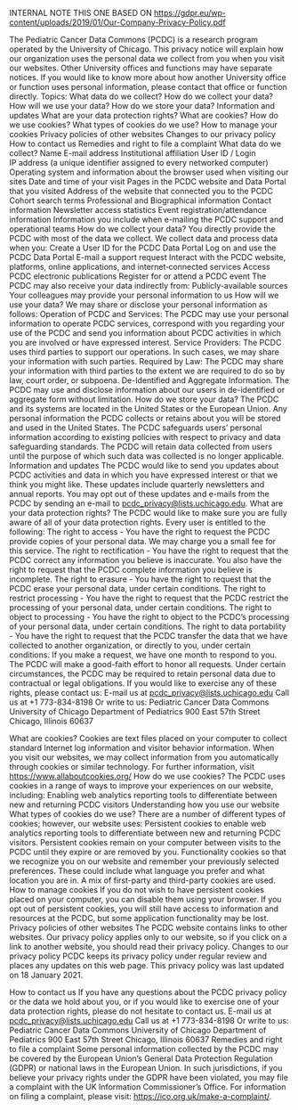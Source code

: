 
INTERNAL NOTE
THIS ONE BASED ON https://gdpr.eu/wp-content/uploads/2019/01/Our-Company-Privacy-Policy.pdf 

The Pediatric Cancer Data Commons (PCDC) is a research program operated by the University of Chicago. This privacy notice will explain how our organization uses the personal data we collect from you when you visit our websites. Other University offices and functions may have separate notices. If you would like to know more about how another University office or function uses personal information, please contact that office or function directly.
Topics:
What data do we collect?
How do we collect your data?
How will we use your data?
How do we store your data?
Information and updates
What are your data protection rights?
What are cookies?
How do we use cookies?
What types of cookies do we use?
How to manage your cookies
Privacy policies of other websites
Changes to our privacy policy
How to contact us
Remedies and right to file a complaint
What data do we collect?
Name
E-mail address
Institutional affiliation
User ID / Login  
IP address (a unique identifier assigned to every networked computer)
Operating system and information about the browser used when visiting our sites
Date and time of your visit
Pages in the PCDC website and Data Portal that you visited
Address of the website that connected you to the PCDC
Cohort search terms
Professional and Biographical information
Contact information
Newsletter access statistics
Event registration/attendance information
Information you include when e-mailing the PCDC support and operational teams
How do we collect your data?
You directly provide the PCDC with most of the data we collect. We collect data and process data when you:
Create a User ID for the PCDC Data Portal
Log on and use the PCDC Data Portal
E-mail a support request
Interact with the PCDC website, platforms, online applications, and internet‐connected services
Access PCDC electronic publications
Register for or attend a PCDC event
The PCDC may also receive your data indirectly from:
Publicly-available sources
Your colleagues may provide your personal information to us
How will we use your data?
We may share or disclose your personal information as follows:
Operation of PCDC and Services: The PCDC may use your personal information to operate PCDC services, correspond with you regarding your use of the PCDC and send you information about PCDC activities in which you are involved or have expressed interest.
Service Providers: The PCDC uses third parties to support our operations. In such cases, we may share your information with such parties.
Required by Law: The PCDC may share your information with third parties to the extent we are required to do so by law, court order, or subpoena.
De-Identified and Aggregate Information. The PCDC may use and disclose information about our users in de-identified or aggregate form without limitation.
How do we store your data?
The PCDC and its systems are located in the United States or the European Union. Any personal information the PCDC collects or retains about you will be stored and used in the United States.
The PCDC safeguards users’ personal information according to existing policies with respect to privacy and data safeguarding standards.
The PCDC will retain data collected from users until the purpose of which such data was collected is no longer applicable.
Information and updates
The PCDC would like to send you updates about PCDC activities and data in which you have expressed interest or that we think you might like. These updates include quarterly newsletters and annual reports. You may opt out of these updates and e-mails from the PCDC by sending an e-mail to pcdc_privacy@lists.uchicago.edu. 
What are your data protection rights?
The PCDC would like to make sure you are fully aware of all of your data protection rights.
Every user is entitled to the following:
The right to access - You have the right to request the PCDC provide copies of your personal data. We may charge you a small fee for this service.
The right to rectification - You have the right to request that the PCDC correct any information you believe is inaccurate. You also have the right to request that the PCDC complete information you believe is incomplete.
The right to erasure - You have the right to request that the PCDC erase your personal data, under certain conditions.
The right to restrict processing - You have the right to request that the PCDC restrict the processing of your personal data, under certain conditions.
The right to object to processing - You have the right to object to the PCDC’s processing of your personal data, under certain conditions.
The right to data portability - You have the right to request that the PCDC transfer the data that we have collected to another organization, or directly to you, under certain conditions.
If you make a request, we have one month to respond to you. The PCDC will make a good-faith effort to honor all requests. Under certain circumstances, the PCDC may be required to retain personal data due to contractual or legal obligations.
If you would like to exercise any of these rights, please contact us:
E-mail us at pcdc_privacy@lists.uchicago.edu
Call us at +1 773-834-8198
Or write to us:
Pediatric Cancer Data Commons
University of Chicago 
Department of Pediatrics
900 East 57th Street
Chicago, Illinois 60637

What are cookies?
Cookies are text files placed on your computer to collect standard Internet log information and visitor behavior information. When you visit our websites, we may collect information from you automatically through cookies or similar technology. For further information, visit https://www.allaboutcookies.org/ 
How do we use cookies?
The PCDC uses cookies in a range of ways to improve your experiences on our website, including:
Enabling web analytics reporting tools to differentiate between new and returning PCDC visitors
Understanding how you use our website
What types of cookies do we use?
There are a number of different types of cookies; however, our website uses:
Persistent cookies to enable web analytics reporting tools to differentiate between new and returning PCDC visitors. Persistent cookies remain on your computer between visits to the PCDC until they expire or are removed by you.
Functionality cookies so that we recognize you on our website and remember your previously selected preferences. These could include what language you prefer and what location you are in. A mix of first-party and third-party cookies are used.
How to manage cookies
If you do not wish to have persistent cookies placed on your computer, you can disable them using your browser. If you opt out of persistent cookies, you will still have access to information and resources at the PCDC, but some application functionality may be lost. 
Privacy policies of other websites
The PCDC website contains links to other websites. Our privacy policy applies only to our website, so if you click on a link to another website, you should read their privacy policy.
Changes to our privacy policy
PCDC keeps its privacy policy under regular review and places any updates on this web page. This privacy policy was last updated on 18 January 2021.

How to contact us
If you have any questions about the PCDC privacy policy or the data we hold about you, or if you would like to exercise one of your data protection rights, please do not hesitate to contact us.
E-mail us at pcdc_privacy@lists.uchicago.edu
Call us at +1 773-834-8198
Or write to us:
Pediatric Cancer Data Commons
University of Chicago 
Department of Pediatrics
900 East 57th Street
Chicago, Illinois 60637
Remedies and right to file a complaint
Some personal information collected by the PCDC may be covered by the European Union’s General Data Protection Regulation (GDPR) or national laws in the European Union. In such jurisdictions, if you believe your privacy rights under the GDPR have been violated, you may file a complaint with the UK Information Commissioner’s Office. For information on filing a complaint, please visit: https://ico.org.uk/make-a-complaint/.
